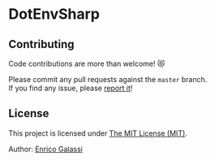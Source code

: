 # DotEnvSharp

## Contributing

Code contributions are more than welcome! 😻

Please commit any pull requests against the `master` branch.  
If you find any issue, please [report it](https://github.com/galassie/dotenv-sharp/issues)!

## License

This project is licensed under [The MIT License (MIT)](https://raw.githubusercontent.com/galassie/dotenv-sharp/master/LICENSE).

Author: [Enrico Galassi](https://twitter.com/enricogalassi88)